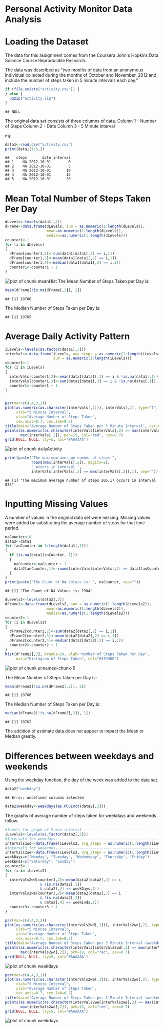 Personal Activity Monitor Data Analysis
=======================================================

Loading the Dataset
=======================

The data for this assignment comes from the Coursera John's Hopkins Data Science Course Reproducible Research.

The data was described as "two months of data from an anonymous individual collected during the months of October and November, 2012 and include the number of steps taken in 5 minute intervals each day."


```r
if (file.exists("activity.csv")) {
} else {
  unzip("activity.zip")
}
```

```
## NULL
```

The original data set consists of three columns of data.
Column 1 - Number of Steps
Column 2 - Date
Column 3 - 5 Minute Interval

eg:


```r
data1<-read.csv("activity.csv")
print(data1[1:5,])
```

```
##   steps       date interval
## 1    NA 2012-10-01        0
## 2    NA 2012-10-01        5
## 3    NA 2012-10-01       10
## 4    NA 2012-10-01       15
## 5    NA 2012-10-01       20
```

Mean Total Number of Steps Taken Per Day
====================================

```r
dLevels<-levels(data1[,2])
dFrame<-data.frame(dLevels, sum = as.numeric(1:length(dLevels)), 
                   mean=as.numeric(1:length(dLevels)), 
                   median=as.numeric(1:length(dLevels)))
counter1<-1
for (i in dLevels)
{
  dFrame[counter1,2]<-sum(data1[data1[,2] == i,1])
  dFrame[counter1,3]<-mean(data1[data1[,2] == i,1])
  dFrame[counter1,4]<-median(data1[data1[,2] == i,1])
  counter1<-counter1 + 1
}
```

![plot of chunk meanHist](figure/meanHist.png) 
The Mean Number of Steps Taken per Day is:

```r
mean(dFrame[!is.na(dFrame[,2]), 2])
```

```
## [1] 10766
```
The Median Number of Steps Taken per Day is:

```
## [1] 10765
```

Average Daily Activity Pattern
=====================

```r
iLevels<-levels(as.factor(data1[,3]))
interVals<-data.frame(iLevels, avg_steps = as.numeric(1:length(iLevels)),
                      sum = as.numeric(1:length(iLevels)))
counter1<-1
for (i in iLevels)
{
  interVals[counter1,2]<-mean(data1[data1[,3] == i & !is.na(data1[,1]),1])
  interVals[counter1,3]<-sum(data1[data1[,3] == i & !is.na(data1[,1]),1])
  counter1<-counter1 + 1
}


par(mar=c(4,4,3,2))
plot(as.numeric(as.character(interVals[,1])), interVals[,2], type="l",
     xlab="5 Minute Interval",
     ylab="Average Number of Steps Taken", 
     cex.axis=0.7, cex.lab=0.7)
title(main="Average Number of Steps Taken per 5 Minute Interval", cex.main=0.9)
points(as.numeric(as.character(interVals[interVals[,2] == max(interVals[,2]),1])), 
       max(interVals[,2]), pch=19, col="red", cex=0.7)
grid(NULL, NULL, lty=5, col="#AAAAAA")
```

![plot of chunk dailyActivity](figure/dailyActivity.png) 

```r
print(paste("The maximum average number of steps ", 
            round(max(interVals[,2]), digits=2), 
            " occurs in interval ", 
            interVals[interVals[,2] == max(interVals[,2]),1], sep=""))
```

```
## [1] "The maximum average number of steps 206.17 occurs in interval 835"
```

Inputting Missing Values
=====================

A number of values in the original data set were missing. Missing values were added by substituting the average number of steps for that time period.


```r
naCounter<-0
data2<-data1
for (anCounter in 1:length(data1[,1]))
{
  if (is.na(data1[anCounter, 1]))
  {
    naCounter<-naCounter + 1
    data2[anCounter,1]<-round(interVals[interVals[,1] == data1[anCounter,3],2])
  }
}
print(paste("The Count of NA Values is: ", naCounter, sep=""))
```

```
## [1] "The Count of NA Values is: 2304"
```

```r
dLevels2<-levels(data2[,2])
dFrame2<-data.frame(dLevels2, sum = as.numeric(1:length(dLevels2)), 
                   mean=as.numeric(1:length(dLevels2)), 
                   median=as.numeric(1:length(dLevels2)))
counter2<-1
for (i in dLevels2)
{
  dFrame2[counter2,2]<-sum(data2[data2[,2] == i,1])
  dFrame2[counter2,3]<-mean(data2[data2[,2] == i,1])
  dFrame2[counter2,4]<-median(data2[data2[,2] == i,1])
  counter2<-counter2 + 1
}
hist(dFrame2[,2], breaks=10, xlab="Number of Steps Taken Per Day",
     main="Histogram of Steps Taken", col="#339900")
```

![plot of chunk unnamed-chunk-5](figure/unnamed-chunk-5.png) 

The Mean Number of Steps Taken per Day is:

```r
mean(dFrame2[!is.na(dFrame2[,2]), 2])
```

```
## [1] 10766
```
The Median Number of Steps Taken per Day is:

```r
median(dFrame2[!is.na(dFrame2[,2]), 2])
```

```
## [1] 10762
```
The addition of estimate data does not appear to impact the Mean or Median greatly.

Differences between weekdays and weekends
===============================
Using the weekday function, the day of the week was added to the data set.


```r
data2["weekday"]
```

```
## Error: undefined columns selected
```

```r
data2$weekday<-weekdays(as.POSIXct(data2[,2]))
```

The graphs of average number of steps taken for weekdays and weekends follow:


```r
#levels for graph of 5 min interval--------------------------------------------
iLevels2<-levels(as.factor(data2[,3]))
#Intervals for weekdays--------------------------------------------------------
interVals2wd<-data.frame(iLevels2, avg_steps = as.numeric(1:length(iLevels2)))
#Intervals for weekends--------------------------------------------------------
interVals2we<-data.frame(iLevels2, avg_steps = as.numeric(1:length(iLevels2)))
weekDays=c("Monday", "Tuesday", "Wednesday", "Thursday", "Friday")
weekEnds=c("Saturday", "Sunday")
counter3<-1
for (i in iLevels2)
{
  interVals2wd[counter3,2]<-mean(data2[data2[,3] == i 
                & !is.na(data2[,1]) 
                & data2[,4] == weekDays,1])
  interVals2we[counter3,2]<-mean(data2[data2[,3] == i 
                & !is.na(data2[,1]) 
                & data2[,4] == weekEnds,1])
  counter3<-counter3 + 1
}

par(mar=c(4,4,3,2))
plot(as.numeric(as.character(interVals2wd[,1])), interVals2wd[,2], type="l",
     xlab="5 Minute Interval",
     ylab="Average Number of Steps Taken", 
     cex.axis=0.7, cex.lab=0.7)
title(main="Average Number of Steps Taken per 5 Minute Interval (weekdays)", cex.main=0.9)
points(as.numeric(as.character(interVals[interVals2wd[,2] == max(interVals2wd[,2]),1])), 
       max(interVals2wd[,2]), pch=19, col="red", cex=0.7)
grid(NULL, NULL, lty=5, col="#AAAAAA")
```

![plot of chunk weekdays](figure/weekdays1.png) 

```r
par(mar=c(4,4,3,2))
plot(as.numeric(as.character(interVals2we[,1])), interVals2we[,2], type="l",
     xlab="5 Minute Interval",
     ylab="Average Number of Steps Taken", 
     cex.axis=0.7, cex.lab=0.7)
title(main="Average Number of Steps Taken per 5 Minute Interval (weekends)", cex.main=0.9)
points(as.numeric(as.character(interVals2we[interVals2we[,2] == max(interVals2we[,2]),1])), 
       max(interVals2we[,2]), pch=19, col="red", cex=0.7)
grid(NULL, NULL, lty=5, col="#AAAAAA")
```

![plot of chunk weekdays](figure/weekdays2.png) 


